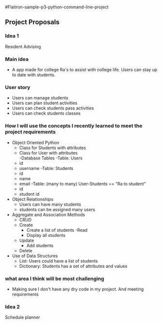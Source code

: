#Flatiron-sample-p3-python-command-line-project
## Project Proposals 

### Idea 1
Resident Advising 

### Main idea
- A app made for college Ra's to assist with college life. Users can stay up to date with students. 
### User story
- Users can manage students
- Users can plan student activities
- Users can check students pass activities 
- Users can check students classes

### How I will use the concepts I recently learned to meet the project requirements 
- Object Oriented Python 
    - Class for Students with attributes
    - Class for User with attributes  
-Database Tables 
    -Table: Users 
    - id
    - username
    -Table: Students
    - id
    - name 
    - email
    -Table: (many to many) User-Students  == "Ra to student"
    - id 
    - student id
- Object Relationships
     - Users can have many students
     - students can be assigned many users
- Aggregate and Association Methods 
    - CRUD
    - Create
        - Create a list of students
    -Read
        - Display all students
    - Update
        - Add students
    - Delete
- Use of Data Structures 
    - List: Users could have a list of students 
    - Dictionary: Students has a set of attributes and values

### what area I think will be most challenging

- Making sure I don't have any dry code in my project. And meeting requirements


### Idea 2

Schedule planner

